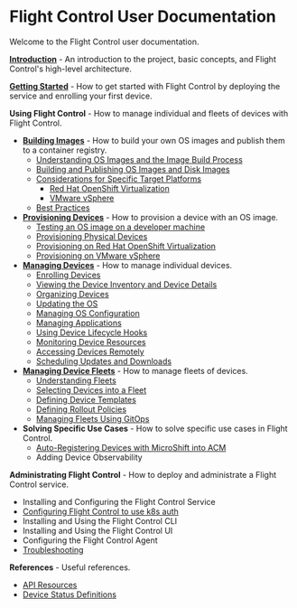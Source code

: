 # Flight Control User Documentation

Welcome to the Flight Control user documentation.

**[Introduction](introduction.md)** - An introduction to the project, basic concepts, and Flight Control's high-level architecture.

**[Getting Started](getting-started.md)** - How to get started with Flight Control by deploying the service and enrolling your first device.

**Using Flight Control** - How to manage individual and fleets of devices with Flight Control.

* **[Building Images](building-images.md)** - How to build your own OS images and publish them to a container registry.
  * [Understanding OS Images and the Image Build Process](building-images.md#understanding-os-images-and-the-image-build-process)
  * [Building and Publishing OS Images and Disk Images](building-images.md#building-and-publishing-os-images-and-disk-images)
  * [Considerations for Specific Target Platforms](building-images.md#considerations-for-specific-target-platforms)
    * [Red Hat OpenShift Virtualization](building-images.md#red-hat-openshift-virtualization)
    * [VMware vSphere](building-images.md#vmware-vsphere)
  * [Best Practices](building-images.md#best-practices)
* **[Provisioning Devices](provisioning-devices.md)** - How to provision a device with an OS image.
  * [Testing an OS image on a developer machine](provisioning-devices.md#testing-an-os-image-on-a-developer-machine)
  * [Provisioning Physical Devices](provisioning-devices.md#provisioning-physical-devices)
  * [Provisioning on Red Hat OpenShift Virtualization](provisioning-devices.md#provisioning-on-red-hat-openshift-virtualization)
  * [Provisioning on VMware vSphere](provisioning-devices.md#provisioning-on-vmware-vsphere)
* **[Managing Devices](managing-devices.md)** - How to manage individual devices.
  * [Enrolling Devices](managing-devices.md#enrolling-devices)
  * [Viewing the Device Inventory and Device Details](managing-devices.md#viewing-the-device-inventory-and-device-details)
  * [Organizing Devices](managing-devices.md#organizing-devices)
  * [Updating the OS](managing-devices.md#updating-the-os)
  * [Managing OS Configuration](managing-devices.md#managing-configuration)
  * [Managing Applications](managing-devices.md#managing-applications)
  * [Using Device Lifecycle Hooks](managing-devices.md#using-device-lifecycle-hooks)
  * [Monitoring Device Resources](managing-devices.md#monitoring-device-resources)
  * [Accessing Devices Remotely](managing-devices.md#accessing-devices-remotely)
  * [Scheduling Updates and Downloads](managing-devices.md#scheduling-updates-and-downloads)
* **[Managing Device Fleets](managing-fleets.md)** - How to manage fleets of devices.
  * [Understanding Fleets](managing-fleets.md#understanding-fleets)
  * [Selecting Devices into a Fleet](managing-fleets.md#selecting-devices-into-a-fleet)
  * [Defining Device Templates](managing-fleets.md#defining-device-templates)
  * [Defining Rollout Policies](managing-fleets.md#defining-rollout-policies)
  * [Managing Fleets Using GitOps](managing-fleets.md#managing-fleets-using-gitops)
* **Solving Specific Use Cases** - How to solve specific use cases in Flight Control.
  * [Auto-Registering Devices with MicroShift into ACM](registering-microshift-devices-acm.md)
  * Adding Device Observability

**Administrating Flight Control** - How to deploy and administrate a Flight Control service.

* Installing and Configuring the Flight Control Service
* [Configuring Flight Control to use k8s auth](kubernetes-auth.md)
* Installing and Using the Flight Control CLI
* Installing and Using the Flight Control UI
* Configuring the Flight Control Agent
* [Troubleshooting](troubleshooting.md)

**References** - Useful references.

* [API Resources](api-resources.md)
* [Device Status Definitions](device-api-statuses.md)
